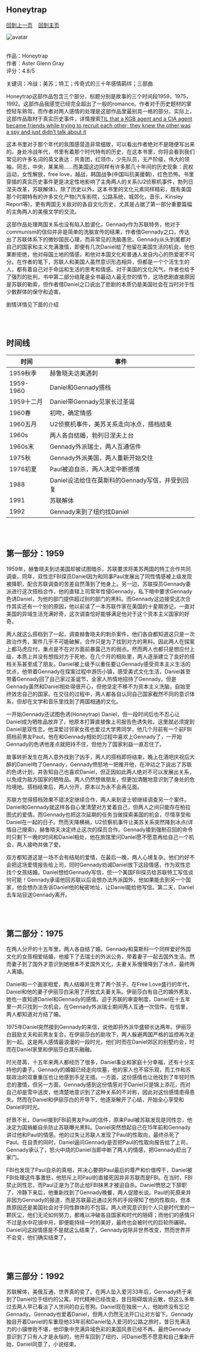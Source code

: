 ## Honeytrap
[回到上一页](https://boheme130.github.io/Reviews/)  &nbsp;&nbsp;  [回到主页](https://boheme130.github.io/Fiction.git.io/)

![avatar](https://townsquare.media/site/442/files/2015/06/The-Man-From-UNCLE-trailer.jpg)
<br>
<br>

作品：Honeytrap <br>
作者：Aster Glenn Gray <br>
评分：4.8/5 <br>

关键词：冷战；美苏；特工；传奇式的三十年感情羁绊；三部曲 <br>

Honeytrap这部作品包含三个部分，标题分别是故事的三个时间段1959，1975，1992。这部作品我感觉已经完全超出了一般的romance。作者对于历史题材的掌控轻车熟驾，而作者对两人感情的处理是这部作品里最别具一格的部分。实际上，这部作品取材于真实历史事件，详情搜索[TIL that a KGB agent and a CIA agent became friends while trying to recruit each other; they knew the other was a spy and just didn’t talk about it](https://www.reddit.com/r/todayilearned/comments/se33t4/til_that_a_kgb_agent_and_a_cia_agent_became/)

这本书里对于那个年代的氛围感营造非常细致，可以看出作者绝对不是随便写出来的。身处冷战年代，书里有着那个时代特有的历史，在这本书里，你将会看到我们常见的许多名词的英文表达：共青团，红领巾，少先队员，无产阶级，伟大的领袖，同志，中央，某某局……而美国这边同样有许多那几十年间的历史现象：民权运动，女性解放，free love，越战，韩国战争(中国叫抗美援朝)，红色恐怖。书里穿插的真实历史事件更是决定性地影响了主角两人的关系(U2侦察机事件，勃列日涅夫改革，苏联解体)。除了历史以外，这本书里的文化元素同样精彩，既有美国那个时期特有的许多文化产物(汽车影院，公路系统，城郊化，音乐，Kinsley Report等)，更有两国无关敌对的各自文化历史，尤其是占据了第一部分重要篇幅的主角两人的美俄文学的交流。

这部作品处理两国关系也没有陷入脸谱化。Gennady作为苏联特务，他对于communism的信仰并非是简单的洗脑宣传的结果，作者借Gennady之口，传达出了苏联体系下的微妙国民心理，而非常见的洗脑愚忠。Gennady从头到尾都对自己的国家和主义充满激情，即便有几次Daniel给了他留在美国生活的机会，他也果断拒绝，他对母国土地的情感，和他对本国文化和普通人发自内心的热爱密不可分。在作者的笔下，苏联人和美国人虽然意识形态相异，但都是一个个活生生的人，都有着自己对于命运和生活的思考和情感。对于美国的文化风气，作者也给予了强烈的批判，书中第二部分结尾是全书最动人最无奈的情节，这场悲剧直接原因是苏联的勒索，但作者借Daniel之口说出了悲剧的本质仍是美国社会在当时对于性少数群体的保守和迫害。


剧情详情见下面的介绍

<br>
<br>

## 时间线
| 时间 | 事件 |
| --- | ----------- |
|  1959秋季  | 赫鲁晓夫访美遇刺  |
|  1959-1960  | Daniel和Gennady搭档 |
|  1959十二月  | Daniel带Gennady见家长过圣诞 |
|  1960春  | 初吻，确定情感 |
| 1960五月  | U2侦察机事件，美苏关系走向冰点，搭档结束 |
|  1960s  | 两人各自结婚，勃列日涅夫上台 |
|  1960s末  | Gennady外派瑞士，两人互通信件 |
|  1975秋  | Gennady外派美国，两人重新开始交往 |
|  1976初夏  | Paul被迫自杀，两人决定中断感情 |
|  1988  | Daniel设法给住在莫斯科的Gennady写信，并受到回复 |
|  1991  | 苏联解体 |
|  1992  | Gennady来到了纽约找Daniel |


<br>
<br>





## 第一部分：1959
1959年，赫鲁晓夫到访美国却被试图暗杀，苏联要求将美苏两国的特工合作共同调查。同年，双性恋FBI探员Daniel因为和同事Paul发展出了同性情感被上级发现被降职，配合苏联调查的苦差自然落到了他身上。另一边，苏联探员Gennady委派进行这次搭档合作，他的直辖上司常年性侵Gennady，私下暗中要求Gennady色诱Daniel，为他的部门提供超过别的部门的黑料。而Gennady这边接受这次合作其实还有一个别的原因，他以前读了一本苏联作家在美国的十星期游记，一直对美国的异域生活充满好奇，这次调查恰好能够满足他对于这个资本主义国家的好奇。

两人就这么搭档到了一起，调查赫鲁晓夫的刺杀案件。他们各自都知道这只是一次政治作秀，案件几乎不可能破解，合作只是为了找到对方的黑料。因此两人在探案上都马虎应付，重点是不在对方面前暴露己方的弱点。然而两人也都只是想应付上级，本质上并没有想指对方于死地，在几个月的相处里，两人逐渐建立了良好的搭档关系甚至成了朋友。Daniel被上级予以重任要让Gennady感受资本主义生活的优点，他带着Gennady在探案过程中游历小镇，感受美式文化生活，Daniel甚至带着Gennady回了自己家过圣诞节，全家人热情地招待了Gennady。但是Gennady虽然和Daniel相处得很开心，但他坚定不移不为资本主义洗脑，自始至终效忠自己的国家。在交往的过程中，两人都各自认同自己国家截然不同的意识体系，但却在文学和音乐里找到了两国相通的文化。

一开始Gennady还试图色诱(Honeytrap) Daniel，但一段时间后也不忍心让Daniel成为牺牲品放弃了，他原本打算直接像上司报告色诱失败。这里就必须提到Daniel是双性恋，他深爱过邻家女孩也爱过大学男同学，他几个月前有一个前FBI搭档前男友Paul。他在和Gennady相处的过程中喜欢上Gennady了，一开始Gennady的色诱他差点就把持不住，但他为了国家利益一直忍住了。

故事转折发生在两人意外找到了凶手，两人的搭档即将结束，晚上在酒吧庆祝后大醉的Daniel吻了Gennady，Gennady愤怒地一把推开他，在冲动之下说出了苏联的色诱计划，并告知自己也喜欢Daniel，但正因如此两人绝对不可以发展出关系，以免成为敌方国家的牺牲品。两人仍然想做朋友，但更加清醒地意识到了身处的危险境地。搭档结束后，两人分开，原本以为永不会再见面。

苏联方觉得搭档效果不错决定继续合作，两人来到波士顿继续调查另一个案件。Daniel和Gennady就这样各自心里清楚对方爱着自己，但两人之间只能存在柏拉图式的爱情。而Gennady也把这次延期的任务当做探索美国的机会，尽情享受和Daniel在一起的日子。然而天降横祸，U2侦察机事件让美苏关系突然降到冰点(详情自己搜索)，赫鲁晓夫决定终止这次的探员合作。Gennady接到强制召回的命令时只剩下一晚的时间和Daniel相处，他在旅馆里问Daniel愿不愿意再给自己一个机会，两人接吻并做了爱。

双方都知道这是一场不会有结局的爱情，在最后一晚，两人心境复杂。他们约好不会把这场爱情报告给上司，同时Gennady劝诫Daniel放下这段情感，作为双性恋找个女孩结婚。Daniel想给Gennady写信，但一个美国FBI探员给苏联特工写信谈何可能！Gennady承诺他回苏联以后会想办法外派国外，他如果能去到另一个国家，他会想办法告诉Daniel他的秘密地址，让Daniel能给他写信。第二天，Daniel去车站目送Gennady离开。

<br>
<br>



## 第二部分：1975
在两人分开的十五年里，两人各自结了婚。Gennady和莫斯科一个同样爱好外国文化的女孩相爱结婚，他接下了去瑞士的外派公务，带着妻子一起去国外生活。然而妻子到了国外才意识到她根本不爱国外文化，夫妻关系慢慢降到了冰点，最终两人离婚。

Daniel和一个画家相爱，两人结婚并生育了两个孩子。在Free Love盛行的年代，Daniel和他的妻子伊丽莎白采用了开放式夫妻关系。伊丽莎白有自己的婚外男友，她也一直知道Daniel和Gennady的感情。迫于苏联的审查制度，Daniel在十五年里一共只找到一次机会，在Gennady外派瑞士期间两人互通一次信件。在信里，两人都知道对方结了婚。

1975年Daniel突然接到Gennady的来信，说他即将外派华盛顿长达两年。伊丽莎白鼓励丈夫和前男友复合。在伊丽莎白的助攻下，两人躲避两国严格的监控再次走到一起。这是两人感情最浪漫的一段时光，他们时而在Daniel郊区的别墅约会，时而在Daniel家里和伊丽莎白其乐融融。

时光荏苒，十五年来两人都经历了很多，Daniel事业和家庭十分幸福，还有十分支持他的妻子。Gennady的婚姻已经走向坟墓，他的家人也不容乐观，而工作和苏联政治的双重重压也让他感到手足无措。一方面，这份感情也让他找到了年轻时热恋的激情，但另一方面，Gennady感到这份情感对于Daniel只是锦上添花，而对自己却是雪中送炭，他清楚地意识到了这种关系的不对称，因此对这份感情患得患失。然而在Daniel和伊丽莎白的开导下，他逐渐解开了心结，开始全心享受和Daniel的时光。

好景不长，Daniel接到FBI前男友Paul的信件，原来Paul被苏联发现是同性恋，他决定为国捐躯自杀防止苏联曝光黑料。Daniel突然想起自己在15年前和Gennady讲过他和Paul的情感。他的过失让苏联人发现了Paul的性取向，最终杀死了Paul。在自责的同时，Daniel逼问Gennady是否把Paul的性取向报告给了上司，Gennady承认了，怒火中烧的Daniel当即中断了两人的情感，把Gennady赶出了家门。

FBI也发现了Paul自杀的真相，并决心要把Paul最后的尊严和价值榨干，Daniel被FBI处理这件事激怒，他怒斥上司Paul的直接死因并非苏联而是FBI。在当时，FBI禁止同性恋，而Paul正是为了防止给FBI抹黑才被迫自杀。Daniel愤怒之下辞职了，冷静下来后，他重新找到了Gennady晚餐，两人促膝长谈。Paul的死原来并非因为Gennady的报道，而是苏联最近通过另外的手段得知了他的性取向，但本质原因还是美国社会对于同性群体的不包容。两人终究意识到个人只是时代里的一颗灰尘，他们无论如何努力，都难以冲破各自国家和时代的阻碍；而他们的感情只不过是水中花镜中月，即便能持续一时的美好，最终也会被时代的巨轮所碾碎。Daniel问这段情感是不是就这么结束了，Gennady说除非世界改变，然而世界并不会变，他们确实结束了。


<br>
<br>


## 第三部分：1992
苏联解体，美俄互通，世界真的变了。在两人坠入爱河33年后，Gennady终于来到了Daniel位于纽约的公寓。时代精神已经改变，昔日阻碍烟消云散，但这么多年过去两人早已看淡了人世间的白云苍狗。Daniel现在独居一人，他始终没有忘记Gennady。Gennady也爱着Daniel，但两人仍然无法开口让对方留下。Gennady独自开着Daniel的车重现他33年前和Daniel坠入爱河的公路之旅时，昔日充满活力的小镇惨败不堪，他印象中充满异域色彩的美国风景已经不再。最终Gennady意识到了只有人才是永恒的，他开车回到了纽约，问Daniel愿不愿意和自己重新开始，Daniel同意了，小说结束。